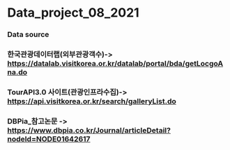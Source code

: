 # Data_project_08_2021
### Data source
### 한국관광데이터랩(외부관광객수)-> https://datalab.visitkorea.or.kr/datalab/portal/bda/getLocgoAna.do
### TourAPI3.0 사이트(관광인프라수집)-> https://api.visitkorea.or.kr/search/galleryList.do
### DBPia_참고논문 -> https://www.dbpia.co.kr/Journal/articleDetail?nodeId=NODE01642617

